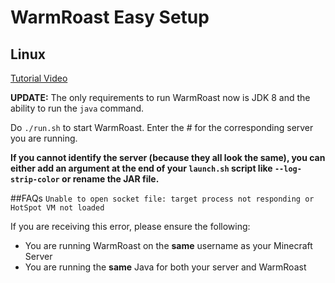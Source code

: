 # WarmRoast Easy Setup

## Linux
[Tutorial Video](https://youtu.be/c0ffjooX7Jw)

**UPDATE:** The only requirements to run WarmRoast now is JDK 8 and the ability to run the `java` command.

Do `./run.sh` to start WarmRoast. Enter the # for the corresponding server you are running.

**If you cannot identify the server (because they all look the same), you can either add an argument at the end of your `launch.sh` script like `--log-strip-color` or rename the JAR file.**

##FAQs
`Unable to open socket file: target process not responding or HotSpot VM not loaded`

If you are receiving this error, please ensure the following:
+ You are running WarmRoast on the **same** username as your Minecraft Server
+ You are running the **same** Java for both your server and WarmRoast
